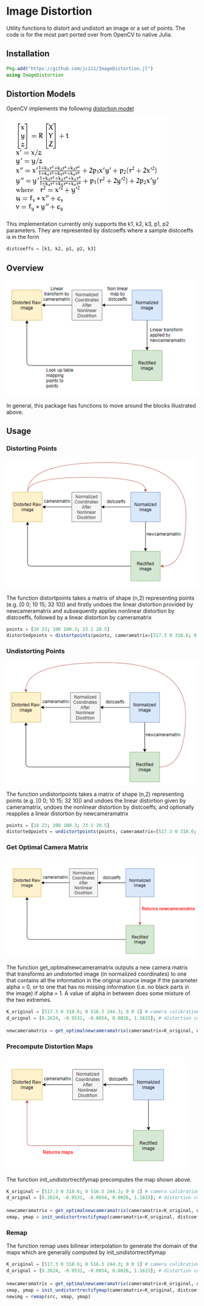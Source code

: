 # Image Distortion

Utility functions to distort and undistort an image or a set of points. The code is for the most part ported over from OpenCV to native Julia.

## Installation

```julia
Pkg.add("https://github.com/jc211/ImageDistortion.jl")
using ImageDistortion
```


## Distortion Models

OpenCV implements the following [distortion model](https://docs.opencv.org/2.4/modules/calib3d/doc/camera_calibration_and_3d_reconstruction.html)

![Distortion Equations](https://github.com/jc211/ImageDistortion.jl/blob/master/img/distortionmodel.PNG "OpenCV distortion formulas")

This implementation currently only supports the k1, k2, k3, p1, p2 parameters. They are represented by distcoeffs where a sample distcoeffs is in the form

```julia
distcoeffs = [k1, k2, p1, p2, k3]
```

## Overview

![Overview](https://github.com/jc211/ImageDistortion.jl/blob/master/img/overview.PNG "Overview")

In general, this package has functions to move around the blocks illustrated above. 

## Usage

### Distorting Points

![](https://github.com/jc211/ImageDistortion.jl/blob/master/img/distortpoints.PNG "Distortion")

The function distortpoints takes a matrix of shape (n,2) representing points (e.g. [0 0; 10 15; 32 10]) and firstly undoes the linear distortion provided by newcameramatrix and subsequently applies nonlinear distortion by distcoeffs, followed by a linear distortion by cameramatrix

```julia
points = [10 23; 100 100.3; 23.1 20.5]
distortedpoints = distortpoints(points, cameramatrix=[517.3 0 318.6; 0 516.5 244.3; 0 0 1], distcoeffs=[0.2624, -0.9531, -0.0054, 0.0026, 1.1633], cameramatrix=[517.3 0 318.6; 0 516.5 244.3; 0 0 1])
```

### Undistorting Points

![](https://github.com/jc211/ImageDistortion.jl/blob/master/img/undistortpoints.PNG "Undistort Points")

The function undistortpoints takes a matrix of shape (n,2) representing points (e.g. [0 0; 10 15; 32 10]) and undoes the linear distortion given by cameramatrix, undoes the nonlinear distortion by distcoeffs, and optionally reapplies a linear distortion by newcameramatrix

```julia
points = [10 23; 100 100.3; 23.1 20.5]
distortedpoints = undistortpoints(points, cameramatrix=[517.3 0 318.6; 0 516.5 244.3; 0 0 1], distcoeffs=[0.2624, -0.9531, -0.0054, 0.0026, 1.1633])
```

### Get Optimal Camera Matrix

![](https://github.com/jc211/ImageDistortion.jl/blob/master/img/optimalcameramatrix.PNG "Optimal Camera Matrix")

The function get_optimalnewcameramatrix outputs a new camera matrix that transforms an undistorted image (in normalized coordinates) to one that contains all the information in the original source image if the parameter alpha = 0, or to one that has no missing information (i.e. no black parts in the image) if alpha = 1. A value of alpha in between does some mixture of the two extremes.

```julia
K_original = [517.3 0 318.6; 0 516.5 244.3; 0 0 1] # camera calibration of raw image
d_orignal = [0.2624, -0.9531, -0.0054, 0.0026, 1.1633]; # distortion coefficients of raw image

newcameramatrix = get_optimalnewcameramatrix(cameramatrix=K_original, distcoeffs=d_orignal, imgsize=(640,480), alpha=0, newimgsize=(640,480))
```

### Precompute Distortion Maps

![](https://github.com/jc211/ImageDistortion.jl/blob/master/img/undistortrectifymap.PNG "Optimal Camera Matrix")

The function init_undistortrectifymap precomputes the map shown above.

```julia
K_original = [517.3 0 318.6; 0 516.5 244.3; 0 0 1] # camera calibration of raw image
d_orignal = [0.2624, -0.9531, -0.0054, 0.0026, 1.1633]; # distortion coefficients of raw image

newcameramatrix = get_optimalnewcameramatrix(cameramatrix=K_original, distcoeffs=d_orignal, imgsize=(640,480), alpha=0, newimgsize=(640,480))
xmap, ymap = init_undistortrectifymap(cameramatrix=K_original, distcoeffs=d_orignal, newcameramatrix=newcameramatrix, imgsize=(640,480))

```

### Remap

The function remap uses bilinear interpolation to generate the domain of the maps which are generally computed by init_undistortrectifymap

```julia
K_original = [517.3 0 318.6; 0 516.5 244.3; 0 0 1] # camera calibration of raw image
d_orignal = [0.2624, -0.9531, -0.0054, 0.0026, 1.1633]; # distortion coefficients of raw image

newcameramatrix = get_optimalnewcameramatrix(cameramatrix=K_original, distcoeffs=d_orignal, imgsize=(640,480), alpha=0, newimgsize=(640,480))
xmap, ymap = init_undistortrectifymap(cameramatrix=K_original, distcoeffs=d_orignal, newcameramatrix=newcameramatrix, imgsize=(640,480))
newimg = remap(src, xmap, ymap)
```
